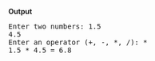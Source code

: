 <b>Output</b>

<pre>
Enter two numbers: 1.5
4.5
Enter an operator (+, -, *, /): *
1.5 * 4.5 = 6.8
</pre>
